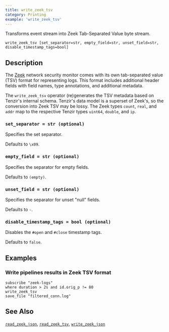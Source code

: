 ```yaml
---
title: write_zeek_tsv
category: Printing
example: 'write_zeek_tsv'
---
```

Transforms event stream into Zeek Tab-Separated Value byte stream.

```tql
write_zeek_tsv [set_separator=str, empty_field=str, unset_field=str, disable_timestamp_tags=bool]
```

## Description

The [Zeek](https://zeek.org) network security monitor comes with its own
tab-separated value (TSV) format for representing logs. This format includes
additional header fields with field names, type annotations, and additional
metadata.

The `write_zeek_tsv` operator (re)generates the TSV metadata based on
Tenzir's internal schema. Tenzir's data model is a superset of
Zeek's, so the conversion into Zeek TSV may be lossy. The Zeek types `count`,
`real`, and `addr` map to the respective Tenzir types `uint64`, `double`, and
`ip`.

### `set_separator = str (optional)`

Specifies the set separator.

Defaults to `\x09`.

### `empty_field = str (optional)`

Specifies the separator for empty fields.

Defaults to `(empty)`.

### `unset_field = str (optional)`

Specifies the separator for unset "null" fields.

Defaults to `-`.

### `disable_timestamp_tags = bool (optional)`

Disables the `#open` and `#close` timestamp tags.

Defaults to `false`.

## Examples

### Write pipelines results in Zeek TSV format

```tql
subscribe "zeek-logs"
where duration > 2s and id.orig_p != 80
write_zeek_tsv
save_file "filtered_conn.log"
```

## See Also

[`read_zeek_json`](/reference/operators/read_zeek_json),
[`read_zeek_tsv`](/reference/operators/read_zeek_tsv),
[`write_zeek_json`](/reference/operators/write_zeek_json)

